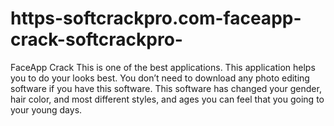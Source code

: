 # https-softcrackpro.com-faceapp-crack-softcrackpro-
FaceApp Crack This is one of the best applications. This application helps you to do your looks best. You don’t need to download any photo editing software if you have this software. This software has changed your gender, hair color, and most different styles, and ages you can feel that you going to your young days.
